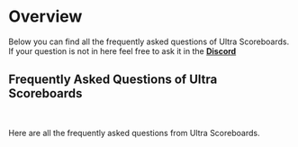 # Overview
Below you can find all the frequently asked questions of Ultra Scoreboards. If your question is not in here feel free to ask it in the **[Discord](https://discord.gg/3JuHDm8)**
<br>

## Frequently Asked Questions of Ultra Scoreboards
<br>

Here are all the frequently asked questions from Ultra Scoreboards.
<br>
